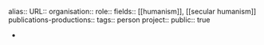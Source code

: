 alias::
URL::
organisation::
role::
fields:: [[humanism]], [[secular humanism]] 
publications-productions:: 
tags:: person
project::
public:: true

-